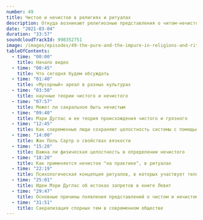 ```yaml
---
number: 49
title: Чистое и нечистое в религиях и ритуалах
description: Откуда возникают религиозные представления о читом-нечистом, как все это проявляется сегодня и почему понимание скверны-чистоты так сильно различается порой даже в весьма близких культурах.
date: "2021-03-04"
duration: "33:57"
soundcloudTrackId: 998352751
image: /images/episodes/49-the-pure-and-the-impure-in-religions-and-rituals.jpg
tableOfContents:
  - time: "00:00"
    title: Начало видео
  - time: "00:45"
    title: Что сегодня будем обсуждать
  - time: "01:40"
    title: «Мусорный» ареал в разных культурах
  - time: "03:50"
    title: научные теории чистого и нечистого
  - time: "07:57"
    title: Может ли сакральное быть нечистым
  - time: "09:40"
    title: Мэри Дуглас и ее теория происхождения чистого и грязного
  - time: "12:45"
    title: Как современные люди сохраняют целостность системы с помощью чистого-нечистого
  - time: "14:00"
    title: Жан Поль Сартр о свойствах вязкости
  - time: "15:20"
    title: Важна ли физическая целостность в определении нечистого
  - time: "18:20"
    title: Как применяется нечистое "на практике", в ритуалах
  - time: "22:19"
    title: Психологическая концепция ритуалов, в которых участвует тело человека
  - time: "25:01"
    title: Идеи Мэри Дуглас об истоках запретов в книге Левит
  - time: "29:47"
    title: Основные причины появления представлений о чистом и нечистом с точки зрения современной науки
  - time: "31:51"
    title: Сакрализация спорных тем в современном обществе
---
```















